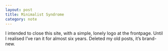 ```yaml
---
layout: post
title: Minimalist Syndrome
category: note
---
```


I intended to close this site, with a simple, lonely logo at the frontpage. Until I realised I’ve ran it for almost six years. Deleted my old posts, it’s brand-new.
